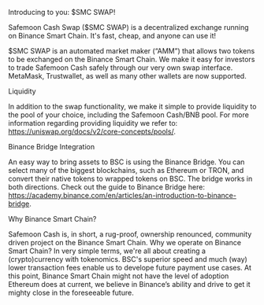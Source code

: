 Introducing to you: $SMC SWAP!

Safemoon Cash Swap ($SMC SWAP) is a decentralized exchange running on Binance Smart Chain. It's fast, cheap, and anyone can use it!

$SMC SWAP is an automated market maker (“AMM”) that allows two tokens to be exchanged on the Binance Smart Chain. We make it easy for investors to trade Safemoon Cash safely through our very own swap interface. MetaMask, Trustwallet, as well as many other wallets are now supported.

Liquidity

In addition to the swap functionality, we make it simple to provide liquidity to the pool of your choice, including the Safemoon Cash/BNB pool. For more information regarding providing liquidity we refer to: https://uniswap.org/docs/v2/core-concepts/pools/. 

Binance Bridge Integration

An easy way to bring assets to BSC is using the Binance Bridge. You can select many of the biggest blockchains, such as Ethereum or TRON, and convert their native tokens to wrapped tokens on BSC. The bridge works in both directions. Check out the guide to Binance Bridge here: https://academy.binance.com/en/articles/an-introduction-to-binance-bridge. 

Why Binance Smart Chain?

Safemoon Cash is, in short, a rug-proof, ownership renounced, community driven project on the Binance Smart Chain. Why we operate on Binance Smart Chain? In very simple terms, we're all about creating a (crypto)currency with tokenomics. BSC's superior speed and much (way) lower transaction fees enable us to develope future payment use cases. At this point, Binance Smart Chain might not have the level of adoption Ethereum does at current, we believe in Binance’s ability and drive to get it mighty close in the foreseeable future.